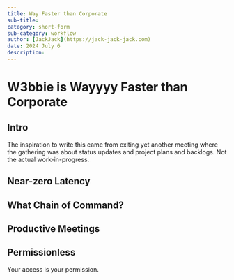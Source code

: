 ```yaml
---
title: Way Faster than Corporate
sub-title:
category: short-form
sub-category: workflow
author: [JackJack](https://jack-jack-jack.com)
date: 2024 July 6 
description:
---
```


# W3bbie is Wayyyy Faster than Corporate

## Intro

The inspiration to write this came from exiting yet another meeting where the gathering was about status updates and project plans and backlogs. Not the actual work-in-progress. 

## Near-zero Latency
## What Chain of Command?
## Productive Meetings
## Permissionless
Your access is your permission. 
